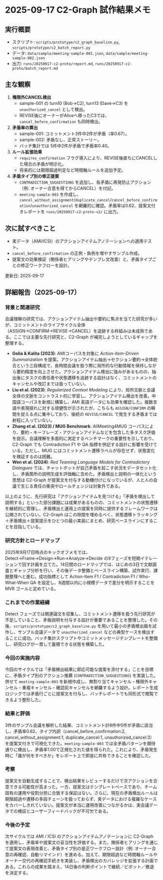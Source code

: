 # 2025-09-17 C2-Graph 試作結果メモ

## 実行概要
- スクリプト: `scripts/prototype/c2_graph_baseline.py`, `scripts/prototype/c2_batch_report.py`
- データ: `data/sample/meeting-sample-001.json`, `data/sample/meeting-sample-002.json`
- 出力: `runs/20250917-c2-proto/report.md`, `runs/20250917-c2-proto/batch_report.md`

## 主な観察
1. **権限外CANCEL検出**
   - sample-001 の turn10 (Bob→C2), turn13 (Dave→C3) を `unauthorized_cancel` として検出。
   - REVISE後にオーナーがAliceへ移ったC3では、`cancel_before_confirmation` も同時検出。
2. **矛盾率の算出**
   - sample-001: コミットメント3件中2件が矛盾（率0.67）。
   - sample-002: 矛盾なし、正常ストーリー。
   - バッチ集計では 5件中2件が矛盾で矛盾率0.40。
3. **ルール拡張効果**
   - `requires_confirmation` フラグ導入により、REVISE後直ちにCANCELした場合の矛盾が明示化。
   - 将来的には期限超過判定など時間軸ルールを追加予定。
4. **矛盾タイプ別の修正提案**
   - `CONTRADICTION_SUGGESTIONS` を追加し、各矛盾に再発防止アクション（例: オーナー合意を得てからCANCEL）を付記。
   - `meeting-sample-003` を作成し、`cancel_without_assignment`/`duplicate_cancel`/`cancel_before_confirmation`/`unauthorized_cancel` を網羅的に確認。矛盾率は0.62、提案文付きレポートを `runs/20250917-c2-proto-v2/` に出力。

## 次に試すべきこと
- 実データ（AMI/ICSI）のアクションアイテムアノテーションへの適用テスト。
- `cancel_before_confirmation` の正例・負例を増やすサンプル作成。
- 提案文の効果検証（関係者ヒアリングやテンプレ文改善）と、矛盾タイプごとの修正ワークフローを設計。

更新日: 2025-09-17

## 詳細報告（2025-09-17）

### 背景と関連研究
会議理解の研究では、アクションアイテム抽出や要約に焦点を当てた研究が多いが、コミットメントのライフサイクル全体（ASSIGN→CONFIRM→REVISE→CANCEL）を追跡する枠組みは未成熟である。ここでは主要な先行研究と、C2-Graph が補完しようとしているギャップを整理する。

- **Golia & Kalita (2023)**: AMIコーパスを対象に *Action-Item-Driven Summarization* を提案。アクションアイテム抽出→セクション要約→全体統合という三段構成で、長時間会議を扱う際に局所的な行動情報を保持しながら要約精度を向上させた。アクションアイテム検出に強みがあるものの、抽出後にタスクの責任者や状態遷移を追跡する設計はなく、コミットメントのキャンセルや改訂までは扱っていない。
- **Liu et al. (2023)**: *Regularized Context Modeling* により、局所文脈と会議全体の文脈をコントラスト的に学習し、アクションアイテム検出を改善。中国語コーパスを新規に構築し、AMI 英語データにも効果を確認した。複数言語や表現揺れに対する頑健性が示されたが、こちらも `ASSIGN/CONFIRM` の瞬間を捉える点に集中しており、後続の `REVISE/CANCEL` で発生する矛盾までは射程に入っていない。
- **Zhang et al. (2023) / MUG Benchmark**: AliMeeting4MUG コーパスにより、要約・キーフレーズ・アクションアイテムなどを包含した多タスク評価を提示。会議理解を多面的に測定するベンチマークの重要性を示しており、C2-Graph でも Contradiction F1 や QA 指標を併記する設計に影響を受けている。ただし、MUG にはコミットメント遷移ラベルが存在せず、状態変化を検証するのは困難。
- **Wen et al. (2024)**: *Red Teaming Language Models for Contradictory Dialogues* では、チャットボットが自己矛盾を起こす状況をデータセット化し、矛盾箇所の説明生成を評価軸に含めた。矛盾検出と説明の一体化という思想は C2-Graph が提案文を付与する動機付けになっているが、人と人の会議で生じる責任の衝突やロールチェンジは対象外である。

以上のように、先行研究は「アクションアイテムを見つける」「矛盾を検出して説明する」といった部分課題には成果があるものの、コミットメントの状態遷移を継続的に管理し、矛盾検出と運用上の提案を同時に提供するフレームワークは公開されていない。C2-Graph はこの隙間を埋めるべく、状態遷移トラッキング＋矛盾検出＋提案提示をひとつの最小実装にまとめ、研究ベースラインにすることを目指している。

### 研究方針とロードマップ
2025年9月17日時点のキックオフメモでは、Detect→Frame→Design→Run→Analyze→Decide の9フェーズを短期イテレーションで回す計画を立てた。14日間のロードマップでは、はじめの3日で文献調査とギャップ分析を行い、その後データ整備とベースライン構築、試作実行、課題整理へと進む。成功指標として Action-Item F1 / Contradiction F1 / Who-What-When QA を設定し、8週間以内に小規模データで差分を明示することを MVR ゴールと定めている。

### これまでの作業経緯
Detect フェーズでは関連論文を収集し、コミットメント遷移を扱う先行研究が不足していること、矛盾説明を付与する設計が重要であることを整理した。その後、`scripts/prototype/c2_graph_baseline.py` を用いて最小の矛盾検出器を試作し、サンプル会議データで `unauthorized_cancel` などの典型ケースを検出することに成功。バッチ集計スクリプトやコミットメッセージテンプレートを整備し、研究ログが一貫して蓄積できる状態を構築した。

### 今回の実施内容
今回のサイクルでは「矛盾検出結果に即応可能な提案を添付する」ことを目標に、矛盾タイプ別のアクション推薦 (`CONTRADICTION_SUGGESTIONS`) を実装した。併せて `meeting-sample-003` を新規作成し、無割り当てキャンセル・権限外キャンセル・重複キャンセル・確認前キャンセルを網羅するよう設計。レポート生成ロジックでは矛盾行ごとに提案文を付与し、バッチレポートでも同形式で閲覧できるよう整形した。

### 結果と評価
3件のサンプル会議を解析した結果、コミットメント計8件中5件が矛盾に該当し、矛盾率0.62、タイプ内訳（cancel_before_confirmation:2, cancel_without_assignment:1, duplicate_cancel:1, unauthorized_cancel:3）を提案文付きで可視化できた。`meeting-sample-003` では全矛盾パターンを期待通りに検出し、矛盾率1.00で正規化された値を得られた。これにより、矛盾発生時に「誰が何をすべきか」をレポート上で即座に共有できることを確認した。

### 考察
提案文を自動生成することで、検出結果をレビューするだけで次アクションを合意できる可能性が高まった。一方、提案文はテンプレートベースであり、チーム固有の運用や役割分担に合致する保証はない。さらに、現在の矛盾検出ルールは期限超過や遷移の多段チェーンを扱っておらず、実データにおける複雑なケースをカバーしきれていない。提案文が本当に運用改善につながるかは、実会議データでの検証とユーザーフィードバックが不可欠である。

### 今後の予定
次サイクルでは AMI / ICSI のアクションアイテムアノテーションに C2-Graph を適用し、矛盾率や提案文の妥当性を評価する。また、関係者ヒアリングを通じて提案文の表現改善と、矛盾タイプ別の是正ワークフロー設計（例: オーナー合意の再確認、自動リマインド）を進める。加えて、期限超過など時間軸ルールやオーナー交代の再確認手続きを実装し、矛盾検出のカバレッジを拡張する計画である。これらの成果を踏まえ、14日後の判断ポイントで継続／ピボット／撤退を決定する。
